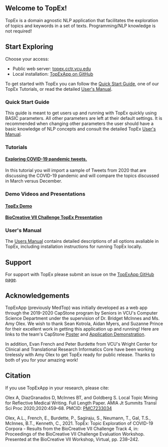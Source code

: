 ## Welcome to TopEx!

TopEx is a domain agnostic NLP application that facilitates the exploration of topics and keywords in a set of texts. Programming/NLP knowledge is not required! 

## Start Exploring

Choose your access:
 - Public web server: [topex.cctr.vcu.edu](http://topex.cctr.vcu.edu/)
 - Local installation: [TopExApp on GitHub](https://github.com/VCUWrightCenter/TopExApp)

To get started with TopEx you can follow the [Quick Start Guide](https://vcuwrightcenter.github.io/TopExApp/quick_start), one of our TopEx Tutorials, or read the detailed [User's Manual](https://vcuwrightcenter.github.io/TopExApp/manual). 

### Quick Start Guide

This guide is meant to get users up and running with TopEx quickly using BASIC parameters. All other parameters are left at their default settings. It is recommended when changing other parameters the user should have a basic knowledge of NLP concepts and consult the detailed TopEx [User's Manual](https://vcuwrightcenter.github.io/TopExApp/manual).

### Tutorials
#### [Exploring COVID-19 pandemic tweets.](https://vcuwrightcenter.github.io/TopExApp/tutorial_covidTweets)

In this tutorial you will import a sample of Tweets from 2020 that are discussing the COVID-19 pandemic and will compare the topics discussed in March versus December.

### Demo Videos and Presentations
#### [TopEx Demo](https://www.youtube.com/watch?v=7i4I2RTNVoY)
#### [BioCreative VII Challenge TopEx Presentation](https://www.youtube.com/watch?v=oKCmZoXwhSU&list=PL5uSCzf1azhBcf08IFsi-76Yfb27-jtcf&index=26)

### User's Manual

The [Users Manual](https://vcuwrightcenter.github.io/TopExApp/manual) contains detailed descriptions of all options avaliable in TopEx, including installation instructions for running TopEx locally.

## Support

For support with TopEx please submit an issue on the [TopExApp GitHub page](https://github.com/VCUWrightCenter/TopExApp/issues).

## Acknowledgements

TopExApp (previously MedTop) was initially developed as a web app through the 2019-2020 CapStone program by Seniors in VCU's Computer Science Department under the supervision of Dr. Bridget McInnes and Ms. Amy Olex. We wish to thank Sean Kotrola, Aidan Myers, and Suzanne Prince for their excellent work in getting this application up and running! Here are links to the team's CapStone [Poster](https://drive.google.com/file/d/1TGCaM7oXPxFwEJ5B5_nrGZqNnUetWPFB/view) and [Application Demonstration](https://drive.google.com/file/d/1xRYlLpiYnCnI9Pdi6vbE4eTDUu0e09qB/view). 

In addition, Evan French and Peter Burdette from VCU's Wright Center for Clinical and Translational Research Informatics Core have been working tirelessly with Amy Olex to get TopEx ready for public release.  Thanks to both of you for your amazing work!

## Citation

If you use TopExApp in your research, please cite:

Olex A, DiazGranados D, McInnes BT, and Goldberg S. Local Topic Mining for Reflective Medical Writing. Full Length Paper. AMIA Jt Summits Transl Sci Proc 2020;2020:459–68. PMCID: [PMC7233034](https://www-ncbi-nlm-nih-gov.proxy.library.vcu.edu/pmc/articles/PMC7233034/)

Olex, A.L., French, E., Burdette, P., Sagiraju, S., Neumann, T., Gal, T.S., McInnes, B.T., Kenneth, C., 2021. TopEx: Topic Exploration of COVID-19 Corpora - Results from the BioCreative VII Challenge Track 4, in: Proceedings of the BioCreative VII Challenge Evaluation Workshop. Presented at the BioCreative VII Workshop, Virtual, pp. 238–242.
